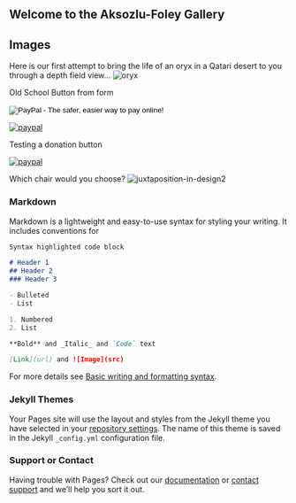 ## Welcome to the Aksozlu-Foley Gallery

## Images
Here is our first attempt to bring the life of an oryx in a Qatari desert to you through a depth field view...
![oryx](https://user-images.githubusercontent.com/36861611/156750045-995133fd-e362-4ad0-bac8-644fcbd24961.png)

Old School Button from form

<form action="https://www.paypal.com/cgi-bin/webscr" method="post" target="_top">
<input type="hidden" name="cmd" value="_xclick">
<input type="hidden" name="business" value="aaksozlu@gmail.com">
<input type="hidden" name="lc" value="US">
<input type="hidden" name="item_name" value="The Oryx">
<input type="hidden" name="amount" value="100.00">
<input type="hidden" name="currency_code" value="GBP">
<input type="hidden" name="button_subtype" value="services">
<input type="hidden" name="no_note" value="0">
<input type="hidden" name="bn" value="PP-BuyNowBF:btn_buynowCC_LG.gif:NonHostedGuest">
<input type="image" src="https://www.paypalobjects.com/en_US/i/btn/btn_buynowCC_LG.gif" border="0" name="submit" alt="PayPal - The safer, easier way to pay online!">
<img alt="" border="0" src="https://www.paypalobjects.com/en_US/i/scr/pixel.gif" width="1" height="1">
</form>

[![paypal](https://www.paypalobjects.com/en_US/i/btn/btn_buynowCC_LG.gif)](https://www.paypal.com/cgi-bin/webscr?cmd=_s-xclick&hosted_button_id=RLRA5DRA5YMBQ)


Testing a donation button

[![paypal](https://www.paypalobjects.com/en_US/i/btn/btn_donateCC_LG.gif)](https://www.paypal.com/cgi-bin/webscr?cmd=_s-xclick&hosted_button_id=RGQ8NSYPA59FL)


<div id="smart-button-container">
      <div style="text-align: center;">
        <div id="paypal-button-container"></div>
      </div>
    </div>
  <script src="https://www.paypal.com/sdk/js?client-id=sb&enable-funding=venmo&currency=GBP" data-sdk-integration-source="button-factory"></script>
  <script>
    function initPayPalButton() {
      paypal.Buttons({
        style: {
          shape: 'pill',
          color: 'gold',
          layout: 'vertical',
          label: 'paypal',
          
        },

        createOrder: function(data, actions) {
          return actions.order.create({
            purchase_units: [{"description":"The Oryx","amount":{"currency_code":"GBP","value":100}}]
          });
        },

        onApprove: function(data, actions) {
          return actions.order.capture().then(function(orderData) {
            
            // Full available details
            console.log('Capture result', orderData, JSON.stringify(orderData, null, 2));

            // Show a success message within this page, e.g.
            const element = document.getElementById('paypal-button-container');
            element.innerHTML = '';
            element.innerHTML = '<h3>Thank you for your payment!</h3>';

            // Or go to another URL:  actions.redirect('thank_you.html');
            
          });
        },

        onError: function(err) {
          console.log(err);
        }
      }).render('#paypal-button-container');
    }
    initPayPalButton();
  </script>

Which chair would you choose?
![juxtaposition-in-design2](https://user-images.githubusercontent.com/36861611/156750060-28ab5041-a07e-4b58-a623-076bdf48c3a4.png)



### Markdown

Markdown is a lightweight and easy-to-use syntax for styling your writing. It includes conventions for

```markdown
Syntax highlighted code block

# Header 1
## Header 2
### Header 3

- Bulleted
- List

1. Numbered
2. List

**Bold** and _Italic_ and `Code` text

[Link](url) and ![Image](src)
```

For more details see [Basic writing and formatting syntax](https://docs.github.com/en/github/writing-on-github/getting-started-with-writing-and-formatting-on-github/basic-writing-and-formatting-syntax).

### Jekyll Themes

Your Pages site will use the layout and styles from the Jekyll theme you have selected in your [repository settings](https://github.com/aaksozlu/INM716_Aksozlu_Foley/settings/pages). The name of this theme is saved in the Jekyll `_config.yml` configuration file.

### Support or Contact

Having trouble with Pages? Check out our [documentation](https://docs.github.com/categories/github-pages-basics/) or [contact support](https://support.github.com/contact) and we’ll help you sort it out.
